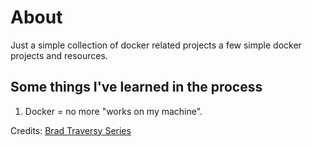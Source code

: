 # About
Just a simple collection of docker related projects a few simple docker projects and resources. 

## Some things I've learned in the process
1. Docker = no more "works on my machine".



Credits:
[Brad Traversy Series](https://www.youtube.com/watch?v=Kyx2PsuwomE&t=1814s)
